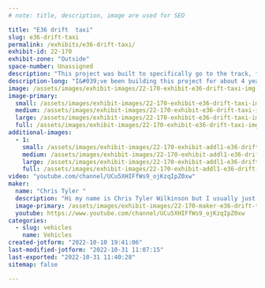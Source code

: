```yaml
---
# note: title, description, image are used for SEO

title: "E36 drift  taxi"
slug: e36-drift-taxi
permalink: /exhibits/e36-drift-taxi/
exhibit-id: 22-170
exhibit-zone: "Outside"
space-number: Unassigned
description: "This project was built to specifically go to the track, for track racing/drifting. "
description-long: "I&#039;ve been building this project for about 4 years and I&#039;m continuously still building this project. The goal for this project is to be a demo car for regular plubic drift events"
image: /assets/images/exhibit-images/22-170-exhibit-e36-drift-taxi-img-20221009-163728887-hdr-large.jpg
image-primary: 
  small: /assets/images/exhibit-images/22-170-exhibit-e36-drift-taxi-img-20221009-163728887-hdr-small.jpg
  medium: /assets/images/exhibit-images/22-170-exhibit-e36-drift-taxi-img-20221009-163728887-hdr-medium.jpg
  large: /assets/images/exhibit-images/22-170-exhibit-e36-drift-taxi-img-20221009-163728887-hdr-large.jpg
  full: /assets/images/exhibit-images/22-170-exhibit-e36-drift-taxi-img-20221009-163728887-hdr-full.jpg
additional-images: 
  - 1:
    small: /assets/images/exhibit-images/22-170-exhibit-addl1-e36-drift-taxi-img-20221009-163734204-hdr-small.jpg
    medium: /assets/images/exhibit-images/22-170-exhibit-addl1-e36-drift-taxi-img-20221009-163734204-hdr-medium.jpg
    large: /assets/images/exhibit-images/22-170-exhibit-addl1-e36-drift-taxi-img-20221009-163734204-hdr-large.jpg
    full: /assets/images/exhibit-images/22-170-exhibit-addl1-e36-drift-taxi-img-20221009-163734204-hdr-full.jpg
video: "youtube.com/channel/UCu5XHIFfWs9_ojKzqIpZ0xw"
maker: 
  name: "Chris Tyler "
  description: "Hi my name is Chris Tyler Wilkinson but I usually just go by Chris Tyler I&#039;ve been part of the Central Florida drift community for about six, seven years. I fell in love with racing, mostly drifting since I was in high school. The E36 drift taxi was the very first project car I ever built. The reason i built this project was  learn how to drift and to improve my driving skills . My very first drift competition I ever competed in was Okc street League battle royal in 01/20/21 which is located at Orlando kart center. My current home track that I go drifting at is Orlando speed world.  the inspiration behind this whole build was to One Day become a pro drift athlete."
  image-primary: /assets/images/exhibit-images/22-170-maker-e36-drift-taxi-img-20221010-184800059-medium.jpg
  youtube: https://www.youtube.com/channel/UCu5XHIFfWs9_ojKzqIpZ0xw
categories: 
  - slug: vehicles
    name: Vehicles
created-jotform: "2022-10-10 19:41:06"
last-modified-jotform: "2022-10-31 11:07:15"
last-exported: "2022-10-31 11:40:28"
sitemap: false

---
```

